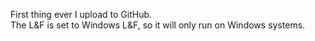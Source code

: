 First thing ever I upload to GitHub.<br>
The L&F is set to Windows L&F, so it will only run on Windows systems.
